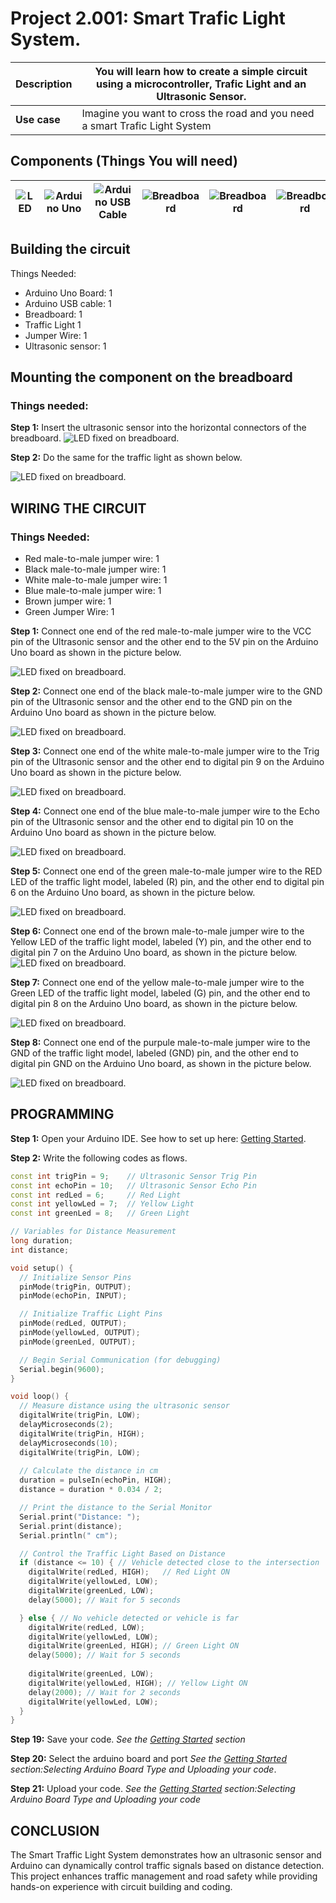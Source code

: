# Project 2.001: Smart Trafic Light System. 

| **Description** | You will learn how to create a simple circuit using a microcontroller, Trafic Light and an Ultrasonic Sensor. |
|------------------|----------------------------------------------------------------|
| **Use case**     | Imagine you want to cross the road and you need a smart Trafic Light System|

## Components (Things You will need)

| ![LED](../../../docs/manuals/assets/components/trafficmodule.png) | ![Arduino Uno](../../../docs/manuals/assets/components/arduino.png) | ![Arduino USB Cable](../../../docs/manuals/assets/components/USB_Cable.png) | ![Breadboard](../../../docs/manuals/assets/components/breadboard.png) |![Breadboard](../../../docs/manuals/assets/components/jump_wire.png)| ![Breadboard](../../../docs/manuals/assets/components/ultrasonic.png)|
|-------------------------|-------------------------|-------------------------|-------------------------|-------------------------|-------------------------|

## Building the circuit

Things Needed:

-	Arduino Uno Board: 1
-	Arduino USB cable: 1
-	Breadboard: 1
-	Traffic Light 1
-	Jumper Wire: 1
-	Ultrasonic sensor: 1

## Mounting the component on the breadboard

### Things needed:

**Step 1:** Insert the ultrasonic sensor into the horizontal connectors of the breadboard.
![LED fixed on breadboard](../../../docs/manuals/assets/3.0/Smart%20Trafic%20Light/image%201.jpg).

**Step 2:** Do the same for the traffic light as shown below.

![LED fixed on breadboard](../../../docs/manuals/assets/3.0/Smart%20Trafic%20Light/image%202.jpg).

## WIRING THE CIRCUIT

### Things Needed:

-	Red male-to-male jumper wire: 1
-	Black male-to-male jumper wire: 1
-	White male-to-male jumper wire: 1
-	Blue male-to-male jumper wire: 1
-	Brown jumper wire: 1
-	Green Jumper Wire: 1

**Step 1:** Connect one end of the red male-to-male jumper wire to the VCC pin of the Ultrasonic sensor and the other end to the 5V pin on the Arduino Uno board as shown in the picture below.

![LED fixed on breadboard](../../../docs/manuals/assets/3.0/Smart%20Trafic%20Light/image%205.jpg).

**Step 2:** Connect one end of the black male-to-male jumper wire to the GND pin of the Ultrasonic sensor and the other end to the GND pin on the Arduino Uno board as shown in the picture below.

![LED fixed on breadboard](../../../docs/manuals/assets/3.0/Smart%20Trafic%20Light/image%204.jpg).

**Step 3:** Connect one end of the white male-to-male jumper wire to the Trig pin of the Ultrasonic sensor and the other end to digital pin 9 on the Arduino Uno board as shown in the picture below.

![LED fixed on breadboard](../../../docs/manuals/assets/3.0/Smart%20Trafic%20Light/image%203.jpg).

**Step 4:** Connect one end of the blue male-to-male jumper wire to the Echo pin of the Ultrasonic sensor and the other end to digital pin 10 on the Arduino Uno board as shown in the picture below.

![LED fixed on breadboard](../../../docs/manuals/assets/3.0/Smart%20Trafic%20Light/image%206.jpg).

**Step 5:** Connect one end of the green male-to-male jumper wire to the RED LED of the traffic light model, labeled (R) pin, and the other end to digital pin 6 on the Arduino Uno board, as shown in the picture below.

![LED fixed on breadboard](../../../docs/manuals/assets/3.0/Smart%20Trafic%20Light/image%207.jpg).

**Step 6:** Connect one end of the brown male-to-male jumper wire to the Yellow LED of the traffic light model, labeled (Y) pin, and the other end to digital pin 7 on the Arduino Uno board, as shown in the picture below.
![LED fixed on breadboard](../../../docs/manuals/assets/3.0/Smart%20Trafic%20Light/image%208.jpg).

**Step 7:** Connect one end of the yellow male-to-male jumper wire to the Green LED of the traffic light model, labeled (G) pin, and the other end to digital pin 8 on the Arduino Uno board, as shown in the picture below.

![LED fixed on breadboard](../../../docs/manuals/assets/3.0/Smart%20Trafic%20Light/image%209.jpg).

**Step 8:** Connect one end of the purpule male-to-male jumper wire to the GND of the traffic light model, labeled (GND) pin, and the other end to digital pin GND on the Arduino Uno board, as shown in the picture below.

![LED fixed on breadboard](../../../docs/manuals/assets/3.0/Smart%20Trafic%20Light/image%2010.jpg).

## PROGRAMMING

**Step 1:** Open your Arduino IDE. See how to set up here: [Getting Started](../../../getting-started.md).

**Step 2:**  Write the following codes as flows.
``` cpp
const int trigPin = 9;    // Ultrasonic Sensor Trig Pin
const int echoPin = 10;   // Ultrasonic Sensor Echo Pin
const int redLed = 6;     // Red Light
const int yellowLed = 7;  // Yellow Light
const int greenLed = 8;   // Green Light

// Variables for Distance Measurement
long duration;
int distance;

void setup() {
  // Initialize Sensor Pins
  pinMode(trigPin, OUTPUT);
  pinMode(echoPin, INPUT);

  // Initialize Traffic Light Pins
  pinMode(redLed, OUTPUT);
  pinMode(yellowLed, OUTPUT);
  pinMode(greenLed, OUTPUT);

  // Begin Serial Communication (for debugging)
  Serial.begin(9600);
}

void loop() {
  // Measure distance using the ultrasonic sensor
  digitalWrite(trigPin, LOW);
  delayMicroseconds(2);
  digitalWrite(trigPin, HIGH);
  delayMicroseconds(10);
  digitalWrite(trigPin, LOW);
  
  // Calculate the distance in cm
  duration = pulseIn(echoPin, HIGH);
  distance = duration * 0.034 / 2;

  // Print the distance to the Serial Monitor
  Serial.print("Distance: ");
  Serial.print(distance);
  Serial.println(" cm");

  // Control the Traffic Light Based on Distance
  if (distance <= 10) { // Vehicle detected close to the intersection
    digitalWrite(redLed, HIGH);   // Red Light ON
    digitalWrite(yellowLed, LOW);
    digitalWrite(greenLed, LOW);
    delay(5000); // Wait for 5 seconds

  } else { // No vehicle detected or vehicle is far
    digitalWrite(redLed, LOW);
    digitalWrite(yellowLed, LOW);
    digitalWrite(greenLed, HIGH); // Green Light ON
    delay(5000); // Wait for 5 seconds
    
    digitalWrite(greenLed, LOW);
    digitalWrite(yellowLed, HIGH); // Yellow Light ON
    delay(2000); // Wait for 2 seconds
    digitalWrite(yellowLed, LOW);
  }
}

```

**Step 19:** Save your code. _See the [Getting Started](../../../getting-started.md) section_

**Step 20:** Select the arduino board and port _See the [Getting Started](../../../getting-started.md) section:Selecting Arduino Board Type and Uploading your code_.

**Step 21:** Upload your code. _See the [Getting Started](../../../getting-started.md) section:Selecting Arduino Board Type and Uploading your code_


## CONCLUSION
The Smart Traffic Light System demonstrates how an ultrasonic sensor and Arduino can dynamically control traffic signals based on distance detection. This project enhances traffic management and road safety while providing hands-on experience with circuit building and coding.
